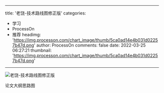 
---
title: '老饶-技术路线图修正版'
categories: 
 - 学习
 - ProcessOn
 - 推荐
headimg: 'https://img.processon.com/chart_image/thumb/5ca0ad14e4b031d02257b47d.png'
author: ProcessOn
comments: false
date: 2022-03-25 06:27:21
thumbnail: 'https://img.processon.com/chart_image/thumb/5ca0ad14e4b031d02257b47d.png'
---

<div>   
<img class="thumb" alt="老饶-技术路线图修正版" src="https://img.processon.com/chart_image/thumb/5ca0ad14e4b031d02257b47d.png" referrerpolicy="no-referrer">
<p>论文大纲思路图</p>  
</div>
            